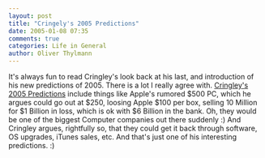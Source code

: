 ```yaml
---
layout: post
title: "Cringely's 2005 Predictions"
date: 2005-01-08 07:35
comments: true
categories: Life in General
author: Oliver Thylmann
---
```



It's always fun to read Cringley's look back at his last, and introduction of his new predictions of 2005. There is a lot I really agree with. [Cringley's 2005 Predictions](http://www.pbs.org/cringely/pulpit/pulpit20050107.html) include things like Apple's rumored $500 PC, which he argues could go out at $250, loosing Apple $100 per box, selling 10 Million for $1 Billion in loss, which is ok with $6 Billion in the bank. Oh, they would be one of the biggest Computer companies out there suddenly :) And Cringley argues, rightfully so, that they could get it back through software, OS upgrades, iTunes sales, etc. And that's just one of his interesting predictions. :)


